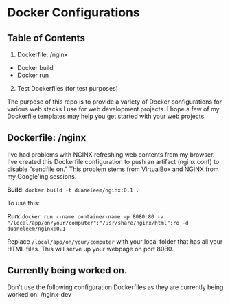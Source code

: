 # Docker Configurations

## Table of Contents
1. Dockerfile: /nginx
  * Docker build
  * Docker run
2. Test Dockerfiles (for test purposes)

The purpose of this repo is to provide a variety of Docker configurations for various web stacks I use for web development projects.   I hope a few of my Dockerfile templates may help you get started with your web projects.


## Dockerfile: /nginx

I've had problems with NGINX refreshing web contents from my browser.  I've created this Dockerfile configuration to push an artifact (nginx.conf) to disable "sendfile on."  This problem stems from VirtualBox and NGINX from my Google'ing sessions.  

**Build**: `docker build -t duaneleem/nginx:0.1 .`

To use this:

**Run**: ` docker run --name container-name -p 8080:80 -v "/local/app/on/your/computer":"/usr/share/nginx/html":ro -d duaneleem/nginx:0.1 `

Replace `/local/app/on/your/computer` with your local folder that has all your HTML files.  This will serve up your webpage on port 8080.


## Currently being worked on.

Don't use the following configuration Dockerfiles as they are currently being worked on:
/nginx-dev
